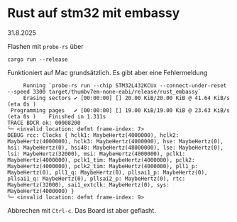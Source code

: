 # Rust auf stm32 mit embassy

31.8.2025

Flashen mit `probe-rs` über

    cargo run --release

Funktioniert auf Mac grundsätzlich. Es gibt aber eine Fehlermeldung

~~~~~~
     Running `probe-rs run --chip STM32L432KCUx --connect-under-reset --speed 3300 target/thumbv7em-none-eabi/release/rust_embassy`
     Erasing sectors ✔ [00:00:00] [] 20.00 KiB/20.00 KiB @ 41.64 KiB/s (eta 0s )
 Programming pages   ✔ [00:00:00] [] 19.00 KiB/19.00 KiB @ 23.63 KiB/s (eta 0s )    Finished in 1.311s
TRACE BDCR ok: 00008200
└─ <invalid location: defmt frame-index: 7>
DEBUG rcc: Clocks { hclk1: MaybeHertz(4000000), hclk2: MaybeHertz(4000000), hclk3: MaybeHertz(4000000), hse: MaybeHertz(0), hsi: MaybeHertz(0), hsi48: MaybeHertz(48000000), lse: MaybeHertz(0), lsi: MaybeHertz(32000), msi: MaybeHertz(4000000), pclk1: MaybeHertz(4000000), pclk1_tim: MaybeHertz(4000000), pclk2: MaybeHertz(4000000), pclk2_tim: MaybeHertz(4000000), pll1_p: MaybeHertz(0), pll1_q: MaybeHertz(0), pllsai1_p: MaybeHertz(0), pllsai1_q: MaybeHertz(0), pllsai2_p: MaybeHertz(0), rtc: MaybeHertz(32000), sai1_extclk: MaybeHertz(0), sys: MaybeHertz(4000000) }
└─ <invalid location: defmt frame-index: 9>
~~~~~~

Abbrechen mit `Ctrl-c`. Das Board ist aber geflasht.
